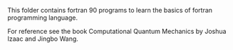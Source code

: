 This folder contains fortran 90 programs to learn the basics of fortran programming language. 

For reference see the book Computational Quantum Mechanics by Joshua Izaac and Jingbo Wang.